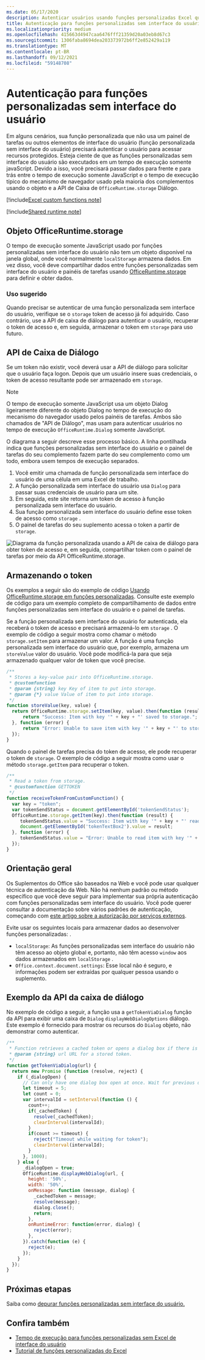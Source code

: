 ```yaml
---
ms.date: 05/17/2020
description: Autenticar usuários usando funções personalizadas Excel que não usam o painel de tarefas.
title: Autenticação para funções personalizadas sem interface do usuário
ms.localizationpriority: medium
ms.openlocfilehash: 415663d4947caa6476fff21359d20a03eb8d67c3
ms.sourcegitcommit: 1306faba8694dea203373972b6ff2e852429a119
ms.translationtype: MT
ms.contentlocale: pt-BR
ms.lasthandoff: 09/12/2021
ms.locfileid: "59148708"
---
```

# <a name="authentication-for-ui-less-custom-functions"></a>Autenticação para funções personalizadas sem interface do usuário

Em alguns cenários, sua função personalizada que não usa um painel de tarefas ou outros elementos de interface do usuário (função personalizada sem interface do usuário) precisará autenticar o usuário para acessar recursos protegidos. Esteja ciente de que as funções personalizadas sem interface do usuário são executados em um tempo de execução somente javaScript. Devido a isso, você precisará passar dados para frente e para trás entre o tempo de execução somente JavaScript e o tempo de execução típico do mecanismo de navegador usado pela maioria dos complementos usando o objeto e a API de Caixa de `OfficeRuntime.storage` Diálogo.

[!include[Excel custom functions note](../includes/excel-custom-functions-note.md)]

[!include[Shared runtime note](../includes/shared-runtime-note.md)]

## <a name="officeruntimestorage-object"></a>Objeto OfficeRuntime.storage

O tempo de execução somente JavaScript usado por funções personalizadas sem interface do usuário não tem um objeto disponível na janela global, onde você normalmente `localStorage` armazena dados. Em vez disso, você deve compartilhar dados entre funções personalizadas sem interface do usuário e painéis de tarefas usando [OfficeRuntime.storage](/javascript/api/office-runtime/officeruntime.storage) para definir e obter dados.

### <a name="suggested-usage"></a>Uso sugerido

Quando precisar se autenticar de uma função personalizada sem interface do usuário, verifique se o `storage` token de acesso já foi adquirido. Caso contrário, use a API de caixa de diálogo para autenticar o usuário, recuperar o token de acesso e, em seguida, armazenar o token em `storage` para uso futuro.

## <a name="dialog-api"></a>API de Caixa de Diálogo

Se um token não existir, você deverá usar a API de diálogo para solicitar que o usuário faça logon. Depois que um usuário insere suas credenciais, o token de acesso resultante pode ser armazenado em `storage`.

> [!NOTE]
> O tempo de execução somente JavaScript usa um objeto Dialog ligeiramente diferente do objeto Dialog no tempo de execução do mecanismo do navegador usado pelos painéis de tarefas. Ambos são chamados de "API de Diálogo", mas usam para autenticar usuários no tempo de execução `OfficeRuntime.Dialog` somente JavaScript.

O diagrama a seguir descreve esse processo básico. A linha pontilhada indica que funções personalizadas sem interface do usuário e o painel de tarefas do seu complemento fazem parte do seu complemento como um todo, embora usem tempos de execução separados.

1. Você emitir uma chamada de função personalizada sem interface do usuário de uma célula em uma Excel de trabalho.
2. A função personalizada sem interface do usuário usa `Dialog` para passar suas credenciais de usuário para um site.
3. Em seguida, este site retorna um token de acesso à função personalizada sem interface do usuário.
4. Sua função personalizada sem interface do usuário define esse token de acesso como `storage` .
5. O painel de tarefas do seu suplemento acessa o token a partir de `storage`.

![Diagrama da função personalizada usando a API de caixa de diálogo para obter token de acesso e, em seguida, compartilhar token com o painel de tarefas por meio da API OfficeRuntime.storage.](../images/authentication-diagram.png "Diagrama de autenticação.")

## <a name="storing-the-token"></a>Armazenando o token

Os exemplos a seguir são do exemplo de código [Usando OfficeRuntime.storage em funções personalizadas](https://github.com/OfficeDev/PnP-OfficeAddins/tree/master/Excel-custom-functions/AsyncStorage). Consulte este exemplo de código para um exemplo completo de compartilhamento de dados entre funções personalizadas sem interface do usuário e o painel de tarefas.

Se a função personalizada sem interface do usuário for autenticada, ela receberá o token de acesso e precisará armazená-lo em `storage` . O exemplo de código a seguir mostra como chamar o método `storage.setItem` para armazenar um valor. A função é uma função personalizada sem interface do usuário que, por exemplo, armazena um `storeValue` valor do usuário. Você pode modificá-la para que seja armazenado qualquer valor de token que você precise.

```js
/**
 * Stores a key-value pair into OfficeRuntime.storage.
 * @customfunction
 * @param {string} key Key of item to put into storage.
 * @param {*} value Value of item to put into storage.
 */
function storeValue(key, value) {
  return OfficeRuntime.storage.setItem(key, value).then(function (result) {
      return "Success: Item with key '" + key + "' saved to storage.";
  }, function (error) {
      return "Error: Unable to save item with key '" + key + "' to storage. " + error;
  });
}
```

Quando o painel de tarefas precisa do token de acesso, ele pode recuperar o token de `storage`. O exemplo de código a seguir mostra como usar o método `storage.getItem` para recuperar o token.

```js
/**
 * Read a token from storage.
 * @customfunction GETTOKEN
 */
function receiveTokenFromCustomFunction() {
  var key = "token";
  var tokenSendStatus = document.getElementById('tokenSendStatus');
  OfficeRuntime.storage.getItem(key).then(function (result) {
     tokenSendStatus.value = "Success: Item with key '" + key + "' read from storage.";
     document.getElementById('tokenTextBox2').value = result;
  }, function (error) {
     tokenSendStatus.value = "Error: Unable to read item with key '" + key + "' from storage. " + error;
  });
}
```

## <a name="general-guidance"></a>Orientação geral

Os Suplementos do Office são baseados na Web e você pode usar qualquer técnica de autenticação da Web. Não há nenhum padrão ou método específico que você deve seguir para implementar sua própria autenticação com funções personalizadas sem interface do usuário. Você pode querer consultar a documentação sobre vários padrões de autenticação, começando com [este artigo sobre a autorização por serviços externos](../develop/auth-external-add-ins.md).  

Evite usar os seguintes locais para armazenar dados ao desenvolver funções personalizadas: .

- `localStorage`: As funções personalizadas sem interface do usuário não têm acesso ao objeto global e, portanto, não têm acesso `window` aos dados armazenados em `localStorage` .
- `Office.context.document.settings`: Esse local não é seguro, e informações podem ser extraídas por qualquer pessoa usando o suplemento.

## <a name="dialog-box-api-example"></a>Exemplo da API da caixa de diálogo

No exemplo de código a seguir, a função usa a `getTokenViaDialog` função da API para exibir uma caixa de `Dialog` `displayWebDialogOptions` diálogo. Este exemplo é fornecido para mostrar os recursos do `Dialog` objeto, não demonstrar como autenticar.

```JavaScript
/**
 * Function retrieves a cached token or opens a dialog box if there is no saved token. Note that this is not a sufficient example of authentication but is intended to show the capabilities of the Dialog object.
 * @param {string} url URL for a stored token.
 */
function getTokenViaDialog(url) {
  return new Promise (function (resolve, reject) {
    if (_dialogOpen) {
      // Can only have one dialog box open at once. Wait for previous dialog box's token.
      let timeout = 5;
      let count = 0;
      var intervalId = setInterval(function () {
        count++;
        if(_cachedToken) {
          resolve(_cachedToken);
          clearInterval(intervalId);
        }
        if(count >= timeout) {
          reject("Timeout while waiting for token");
          clearInterval(intervalId);
        }
      }, 1000);
    } else {
      _dialogOpen = true;
      OfficeRuntime.displayWebDialog(url, {
        height: '50%',
        width: '50%',
        onMessage: function (message, dialog) {
          _cachedToken = message;
          resolve(message);
          dialog.close();
          return;
        },
        onRuntimeError: function(error, dialog) {
          reject(error);
        },
      }).catch(function (e) {
        reject(e);
      });
    }
  });
}
```

## <a name="next-steps"></a>Próximas etapas
Saiba como [depurar funções personalizadas sem interface do usuário.](custom-functions-debugging.md)

## <a name="see-also"></a>Confira também

* [Tempo de execução para funções personalizadas sem Excel de interface do usuário](custom-functions-runtime.md)
* [Tutorial de funções personalizadas do Excel](../tutorials/excel-tutorial-create-custom-functions.md)